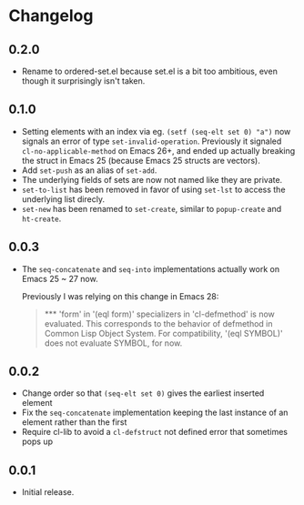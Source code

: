 # Changelog

## 0.2.0

- Rename to ordered-set.el because set.el is a bit too ambitious, even though it surprisingly isn't taken.

## 0.1.0

- Setting elements with an index via eg. `(setf (seq-elt set 0) "a")` now signals an error of type `set-invalid-operation`. Previously it signaled `cl-no-applicable-method` on Emacs 26+, and ended up actually breaking the struct in Emacs 25 (because Emacs 25 structs are vectors).
- Add `set-push` as an alias of `set-add`.
- The underlying fields of sets are now not named like they are private.
- `set-to-list` has been removed in favor of using `set-lst` to access the underlying list direcly.
- `set-new` has been renamed to `set-create`, similar to `popup-create` and `ht-create`.

## 0.0.3

- The `seq-concatenate` and `seq-into` implementations actually work on Emacs 25 ~ 27 now.

  Previously I was relying on this change in Emacs 28:

  > \*\*\* 'form' in '(eql form)' specializers in 'cl-defmethod' is now evaluated.
  > This corresponds to the behavior of defmethod in Common Lisp Object System.
  > For compatibility, '(eql SYMBOL)' does not evaluate SYMBOL, for now.

## 0.0.2

- Change order so that `(seq-elt set 0)` gives the earliest inserted element
- Fix the `seq-concatenate` implementation keeping the last instance of an element rather than the first
- Require cl-lib to avoid a `cl-defstruct` not defined error that sometimes pops up

## 0.0.1

- Initial release.
